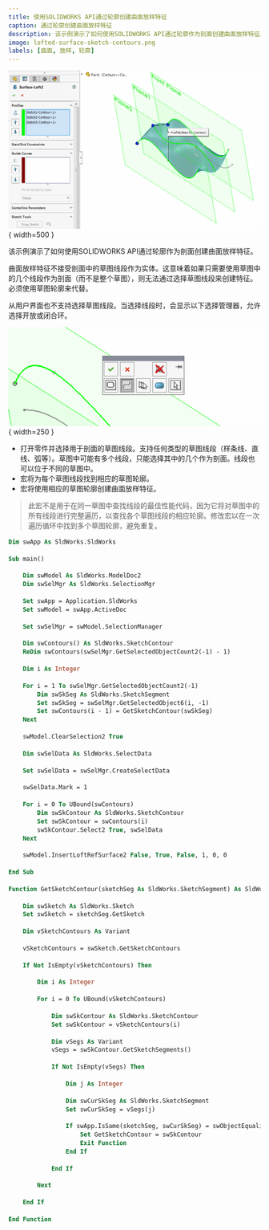 ```yaml
---
title: 使用SOLIDWORKS API通过轮廓创建曲面放样特征
caption: 通过轮廓创建曲面放样特征
description: 该示例演示了如何使用SOLIDWORKS API通过轮廓作为剖面创建曲面放样特征。
image: lofted-surface-sketch-contours.png
labels: [曲面, 放样, 轮廓]
---
```

![使用轮廓作为剖面创建曲面放样特征](lofted-surface-sketch-contours.png){ width=500 }

该示例演示了如何使用SOLIDWORKS API通过轮廓作为剖面创建曲面放样特征。

曲面放样特征不接受剖面中的草图线段作为实体。这意味着如果只需要使用草图中的几个线段作为剖面（而不是整个草图），则无法通过选择草图线段来创建特征。必须使用草图轮廓来代替。

从用户界面也不支持选择草图线段。当选择线段时，会显示以下选择管理器，允许选择开放或闭合环。

![选择剖面时的选择管理器](selection-manager.png){ width=250 }

* 打开零件并选择用于剖面的草图线段。支持任何类型的草图线段（样条线、直线、弧等）。草图中可能有多个线段，只能选择其中的几个作为剖面。线段也可以位于不同的草图中。
* 宏将为每个草图线段找到相应的草图轮廓。
* 宏将使用相应的草图轮廓创建曲面放样特征。

> 此宏不是用于在同一草图中查找线段的最佳性能代码，因为它将对草图中的所有线段进行完整遍历，以查找各个草图线段的相应轮廓。修改宏以在一次遍历循环中找到多个草图轮廓，避免重复。

~~~ vb
Dim swApp As SldWorks.SldWorks

Sub main()

    Dim swModel As SldWorks.ModelDoc2
    Dim swSelMgr As SldWorks.SelectionMgr
    
    Set swApp = Application.SldWorks
    Set swModel = swApp.ActiveDoc

    Set swSelMgr = swModel.SelectionManager
    
    Dim swContours() As SldWorks.SketchContour
    ReDim swContours(swSelMgr.GetSelectedObjectCount2(-1) - 1)
    
    Dim i As Integer
    
    For i = 1 To swSelMgr.GetSelectedObjectCount2(-1)
        Dim swSkSeg As SldWorks.SketchSegment
        Set swSkSeg = swSelMgr.GetSelectedObject6(i, -1)
        Set swContours(i - 1) = GetSketchContour(swSkSeg)
    Next
    
    swModel.ClearSelection2 True
    
    Dim swSelData As SldWorks.SelectData
        
    Set swSelData = swSelMgr.CreateSelectData
    
    swSelData.Mark = 1
        
    For i = 0 To UBound(swContours)
        Dim swSkContour As SldWorks.SketchContour
        Set swSkContour = swContours(i)
        swSkContour.Select2 True, swSelData
    Next
    
    swModel.InsertLoftRefSurface2 False, True, False, 1, 0, 0

End Sub

Function GetSketchContour(sketchSeg As SldWorks.SketchSegment) As SldWorks.SketchContour
    
    Dim swSketch As SldWorks.Sketch
    Set swSketch = sketchSeg.GetSketch
    
    Dim vSketchContours As Variant
    
    vSketchContours = swSketch.GetSketchContours
    
    If Not IsEmpty(vSketchContours) Then
        
        Dim i As Integer
        
        For i = 0 To UBound(vSketchContours)
            
            Dim swSkContour As SldWorks.SketchContour
            Set swSkContour = vSketchContours(i)
            
            Dim vSegs As Variant
            vSegs = swSkContour.GetSketchSegments()
            
            If Not IsEmpty(vSegs) Then
                
                Dim j As Integer
                
                Dim swCurSkSeg As SldWorks.SketchSegment
                Set swCurSkSeg = vSegs(j)
                
                If swApp.IsSame(sketchSeg, swCurSkSeg) = swObjectEquality.swObjectSame Then
                    Set GetSketchContour = swSkContour
                    Exit Function
                End If
                
            End If
            
        Next
        
    End If
    
End Function
~~~